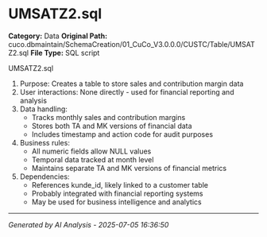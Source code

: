 # UMSATZ2.sql

**Category:** Data
**Original Path:** cuco.dbmaintain/SchemaCreation/01_CuCo_V3.0.0.0/CUSTC/Table/UMSATZ2.sql
**File Type:** SQL script

UMSATZ2.sql
1. Purpose: Creates a table to store sales and contribution margin data
2. User interactions: None directly - used for financial reporting and analysis
3. Data handling:
   - Tracks monthly sales and contribution margins
   - Stores both TA and MK versions of financial data
   - Includes timestamp and action code for audit purposes
4. Business rules:
   - All numeric fields allow NULL values
   - Temporal data tracked at month level
   - Maintains separate TA and MK versions of financial metrics
5. Dependencies:
   - References kunde_id, likely linked to a customer table
   - Probably integrated with financial reporting systems
   - May be used for business intelligence and analytics

---
*Generated by AI Analysis - 2025-07-05 16:36:50*
